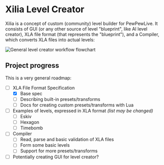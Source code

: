 # Xilia Level Creator

Xilia is a concept of custom (community) level builder for PewPewLive.
It consists of GUI (or any other source of level "blueprint", like AI
level creator), XLA file format (that represents the "blueprint"), and
a Compiler, which converts XLA files into actual levels:

![General level creator workflow flowchart](https://jpcdn.it/img/7b7a27538b02a36c2147712384113720.png)

## Project progress

This is a very general roadmap:

- [ ] XLA File Format Specification
  - [x] Base spec
  - [ ] Describing built-in presets/transforms
  - [ ] Docs for creating custom presets/transforms with Lua
- [ ] Examples of levels, expressed in XLA format *(list may be changed)*
  - [ ] Eskiv
  - [ ] Hexagon
  - [ ] Timebomb
- [ ] Compiler
  - [ ] Read, parse and basic validation of XLA files
  - [ ] Form some basic levels
  - [ ] Support for more presets/transforms
- [ ] Potentially creating GUI for level creator?
